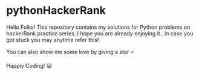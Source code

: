 # pythonHackerRank

Hello Folks!
This repository contains my solutions for Python problems on hackerRank practice series. 
I hope you are already enjoying it.. in case you got stuck you may anytime refer this!

You can also show me some love by giving a star ⭐

Happiy Coding! 😃
